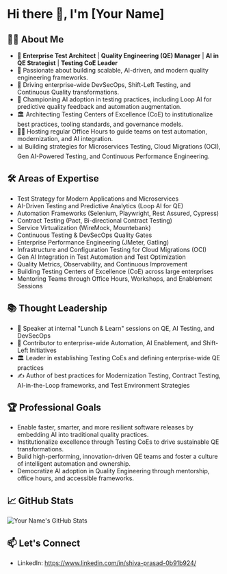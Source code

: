 # Hi there 👋, I'm [Your Name]

## 👨‍💻 About Me
- 🎯 **Enterprise Test Architect** | **Quality Engineering (QE) Manager** | **AI in QE Strategist** | **Testing CoE Leader**
- 🏢 Passionate about building scalable, AI-driven, and modern quality engineering frameworks.
- 🚀 Driving enterprise-wide DevSecOps, Shift-Left Testing, and Continuous Quality transformations.
- 🤖 Championing AI adoption in testing practices, including Loop AI for predictive quality feedback and automation augmentation.
- 🏛️ Architecting Testing Centers of Excellence (CoE) to institutionalize best practices, tooling standards, and governance models.
- 🧑‍🏫 Hosting regular Office Hours to guide teams on test automation, modernization, and AI integration.
- 📊 Building strategies for Microservices Testing, Cloud Migrations (OCI), Gen AI-Powered Testing, and Continuous Performance Engineering.

## 🛠 Areas of Expertise
- Test Strategy for Modern Applications and Microservices
- AI-Driven Testing and Predictive Analytics (Loop AI for QE)
- Automation Frameworks (Selenium, Playwright, Rest Assured, Cypress)
- Contract Testing (Pact, Bi-directional Contract Testing)
- Service Virtualization (WireMock, Mountebank)
- Continuous Testing & DevSecOps Quality Gates
- Enterprise Performance Engineering (JMeter, Gatling)
- Infrastructure and Configuration Testing for Cloud Migrations (OCI)
- Gen AI Integration in Test Automation and Test Optimization
- Quality Metrics, Observability, and Continuous Improvement
- Building Testing Centers of Excellence (CoE) across large enterprises
- Mentoring Teams through Office Hours, Workshops, and Enablement Sessions

## 📚 Thought Leadership
- 📢 Speaker at internal "Lunch & Learn" sessions on QE, AI Testing, and DevSecOps
- 🧠 Contributor to enterprise-wide Automation, AI Enablement, and Shift-Left Initiatives
- 🏛️ Leader in establishing Testing CoEs and defining enterprise-wide QE practices
- ✍️ Author of best practices for Modernization Testing, Contract Testing, AI-in-the-Loop frameworks, and Test Environment Strategies

## 🏆 Professional Goals
- Enable faster, smarter, and more resilient software releases by embedding AI into traditional quality practices.
- Institutionalize excellence through Testing CoEs to drive sustainable QE transformations.
- Build high-performing, innovation-driven QE teams and foster a culture of intelligent automation and ownership.
- Democratize AI adoption in Quality Engineering through mentorship, office hours, and accessible frameworks.

## 📈 GitHub Stats
![Your Name's GitHub Stats](https://github-readme-stats.vercel.app/api?username=yourgithubusername&show_icons=true&theme=radical)

## 📫 Let's Connect
- LinkedIn: https://www.linkedin.com/in/shiva-prasad-0b91b924/

